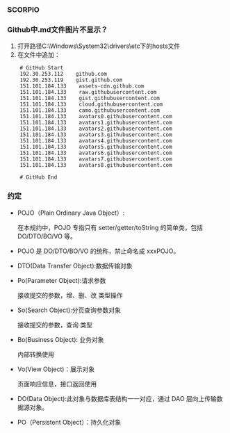 ### SCORPIO

### Github中.md文件图片不显示？
1. 打开路径C:\Windows\System32\drivers\etc下的hosts文件
2. 在文件中追加：
```
    # GitHub Start 
    192.30.253.112    github.com 
    192.30.253.119    gist.github.com
    151.101.184.133    assets-cdn.github.com
    151.101.184.133    raw.githubusercontent.com
    151.101.184.133    gist.githubusercontent.com
    151.101.184.133    cloud.githubusercontent.com
    151.101.184.133    camo.githubusercontent.com
    151.101.184.133    avatars0.githubusercontent.com
    151.101.184.133    avatars1.githubusercontent.com
    151.101.184.133    avatars2.githubusercontent.com
    151.101.184.133    avatars3.githubusercontent.com
    151.101.184.133    avatars4.githubusercontent.com
    151.101.184.133    avatars5.githubusercontent.com
    151.101.184.133    avatars6.githubusercontent.com
    151.101.184.133    avatars7.githubusercontent.com
    151.101.184.133    avatars8.githubusercontent.com
     
    # GitHub End
```
### 约定
- POJO（Plain Ordinary Java Object）:

    在本规约中，POJO 专指只有 setter/getter/toString 的简单类，包括 DO/DTO/BO/VO 等。

    
- POJO 是 DO/DTO/BO/VO 的统称，禁止命名成 xxxPOJO。
- DTO(Data Transfer Object):数据传输对象

- Po(Parameter Object):请求参数

	接收提交的参数，增、删、改	类型操作
- So(Search Object):分页查询参数对象

	接收提交的参数，查询		类型
- Bo(Business Object): 业务对象

	内部转换使用
- Vo(View Object)：展示对象

	页面响应信息，接口返回使用

- DO(Data Object):此对象与数据库表结构一一对应，通过 DAO 层向上传输数据源对象。

- PO（Persistent Object）：持久化对象
